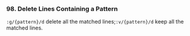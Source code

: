 ### 98. Delete Lines Containing a Pattern

`:g/{pattern}/d` delete all the matched lines;`:v/{pattern}/d` keep all the matched lines.
